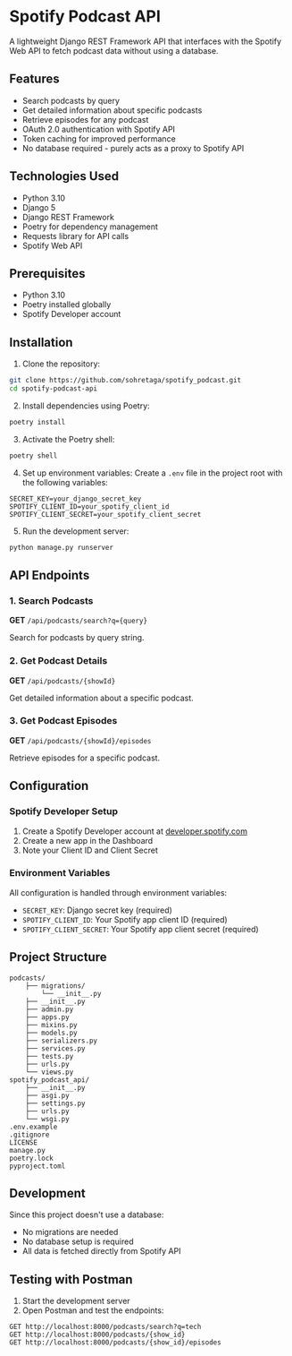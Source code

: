 # Spotify Podcast API

A lightweight Django REST Framework API that interfaces with the Spotify Web API to fetch podcast data without using a database.

## Features

- Search podcasts by query
- Get detailed information about specific podcasts
- Retrieve episodes for any podcast
- OAuth 2.0 authentication with Spotify API
- Token caching for improved performance
- No database required - purely acts as a proxy to Spotify API

## Technologies Used

- Python 3.10
- Django 5
- Django REST Framework
- Poetry for dependency management
- Requests library for API calls
- Spotify Web API

## Prerequisites

- Python 3.10
- Poetry installed globally
- Spotify Developer account

## Installation

1. Clone the repository:
```bash
git clone https://github.com/sohretaga/spotify_podcast.git
cd spotify-podcast-api
```

2. Install dependencies using Poetry:
```bash
poetry install
```

3. Activate the Poetry shell:
```bash
poetry shell
```

4. Set up environment variables:
Create a `.env` file in the project root with the following variables:
```env
SECRET_KEY=your_django_secret_key
SPOTIFY_CLIENT_ID=your_spotify_client_id
SPOTIFY_CLIENT_SECRET=your_spotify_client_secret
```

5. Run the development server:
```bash
python manage.py runserver
```

## API Endpoints

### 1. Search Podcasts
**GET** `/api/podcasts/search?q={query}`

Search for podcasts by query string.

### 2. Get Podcast Details
**GET** `/api/podcasts/{showId}`

Get detailed information about a specific podcast.

### 3. Get Podcast Episodes
**GET** `/api/podcasts/{showId}/episodes`

Retrieve episodes for a specific podcast.

## Configuration

### Spotify Developer Setup

1. Create a Spotify Developer account at [developer.spotify.com](https://developer.spotify.com)
2. Create a new app in the Dashboard
3. Note your Client ID and Client Secret

### Environment Variables

All configuration is handled through environment variables:

- `SECRET_KEY`: Django secret key (required)
- `SPOTIFY_CLIENT_ID`: Your Spotify app client ID (required)
- `SPOTIFY_CLIENT_SECRET`: Your Spotify app client secret (required)

## Project Structure

```
podcasts/
    ├── migrations/
        └── __init__.py
    ├── __init__.py
    ├── admin.py
    ├── apps.py
    ├── mixins.py
    ├── models.py
    ├── serializers.py
    ├── services.py
    ├── tests.py
    ├── urls.py
    └── views.py
spotify_podcast_api/
    ├── __init__.py
    ├── asgi.py
    ├── settings.py
    ├── urls.py
    └── wsgi.py
.env.example
.gitignore
LICENSE
manage.py
poetry.lock
pyproject.toml
```

## Development

Since this project doesn't use a database:
- No migrations are needed
- No database setup is required
- All data is fetched directly from Spotify API

## Testing with Postman

1. Start the development server
2. Open Postman and test the endpoints:

```
GET http://localhost:8000/podcasts/search?q=tech
GET http://localhost:8000/podcasts/{show_id}
GET http://localhost:8000/podcasts/{show_id}/episodes
```
